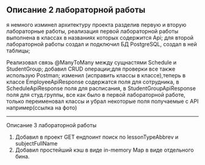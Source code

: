 ## Описание 2 лабораторной работы

я немного изминел архитектуру проекта разделив первую и вторую лабораторные работы, реализация первой лабораторной работы выполнена в классах в названиях которых содержится Api;
для второй лабораторной работы создал и подключил БД PostgreSQL, создал в ней таблицы;

Реализовал связь @ManyToMany между сущнастями Schedule и StudentGroup;
добавил CRUD операции;для проверки все также использую Postman;
изменил (исправить классы в классе),теперь в классе EmployeeApiResponse содержатся поля для сотрудника, в ScheduleApiResponse поля для расписания, в StudentGroupApiResponse поля для студ.группы, все как было в первой лабораторной работе, только переименовал классы и убрал некоторые поля получаемые с API например(ссылка на фото)
_______________________________________________________________________________________________________________________________________________________________________________________________________________________________________________________________________
Описание 3 лабораторной работы 
1. Добавил в проект GET ендпоинт поиск по lessonTypeAbbrev и subjectFullName 
2. Добавил простейший кэш в виде in-memory Map в виде отдельного бина.
